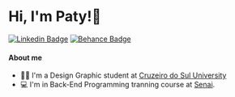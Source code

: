 # Hi, I'm Paty!👋
[![Linkedin Badge](https://img.shields.io/badge/-LinkedIn-blue?style=flat-square&logo=Linkedin&logoColor=white&link=https://www.linkedin.com/in/1patricia-muraoka/)](https://www.linkedin.com/in/1patricia-muraoka/)
[![Behance Badge](https://img.shields.io/badge/-Behance-darkblue?style=flat-square&logo=Behance&logoColor=white&link=https://www.behance.net/patriciamka/)](https://www.behance.net/patriciamka/)

#### About me 
- :woman_student: I'm a Design Graphic student at [Cruzeiro do Sul University](https://www.cruzeirodosul.edu.br/) 
- :computer: I'm in Back-End Programming tranning course at [Senai](https://www.sp.senai.br/). 




